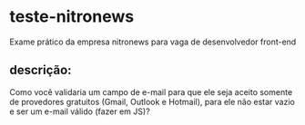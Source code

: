 # teste-nitronews
Exame prático da empresa nitronews para vaga de desenvolvedor front-end

## descrição:

Como você validaria um campo de e-mail para que ele seja aceito somente de provedores gratuitos (Gmail, Outlook e Hotmail), para ele não estar vazio e ser um e-mail válido (fazer em JS)? 

